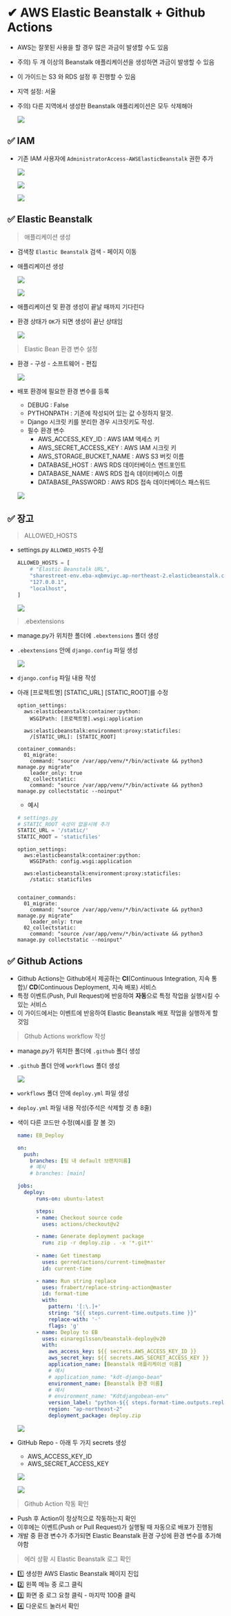 # ✔ AWS Elastic Beanstalk + Github Actions

- AWS는 잘못된 사용을 할 경우 많은 과금이 발생할 수도 있음
- 주의) 두 개 이상의 Beanstalk 애플리케이션을 생성하면 과금이 발생할 수 있음
- 이 가이드는 S3 와 RDS 설정 후 진행할 수 있음
- 지역 설정: 서울
- 주의) 다른 지역에서 생성한 Beanstalk 애플리케이션은 모두 삭제해아

  ![](img/AWS_bean_1.png)

## ✅ IAM

- 기존 IAM 사용자에 `AdministratorAccess-AWSElasticBeanstalk` 권한 추가

  ![](img/AWS_bean_2.png)

  ![](img/AWS_bean_3.png)

  ![](img/AWS_bean_4.png)

## ✅ Elastic Beanstalk

> 애플리케이션 생성

- 검색창 `Elastic Beanstalk` 검색 - 페이지 이동

- 애플리케이션 생성

  ![](img/AWS_bean_5.png)

  ![](img/AWS_bean_6.png)

- 애플리케이션 및 환경 생성이 끝날 때까지 기다린다

- 환경 상태가 `OK`가 되면 생성이 끝난 상태임

  ![](img/AWS_bean_7.png)

> Elastic Bean 환경 변수 설정

- 환경 - 구성 - 소프트웨어 - 편집
  
  ![](img/AWS_bean_8.png)

- 배포 환경에 필요한 환경 변수를 등록
  - DEBUG : False
  - PYTHONPATH : 기존에 작성되어 있는 값 수정하지 말것.
  - Django 시크릿 키를 분리한 경우 시크릿키도 작성.
  - 필수 환경 변수
    - AWS_ACCESS_KEY_ID : AWS IAM 액세스 키
    - AWS_SECRET_ACCESS_KEY : AWS IAM 시크릿 키
    - AWS_STORAGE_BUCKET_NAME : AWS S3 버킷 이름
    - DATABASE_HOST : AWS RDS 데이터베이스 엔드포인트
    - DATABASE_NAME : AWS RDS 접속 데이터베이스 이름
    - DATABASE_PASSWORD : AWS RDS 접속 데이터베이스 패스워드

  ![](img/AWS_bean_9.png)

## ✅ 장고

> ALLOWED_HOSTS

- settings.py `ALLOWED_HOSTS` 수정
  
  ```python
  ALLOWED_HOSTS = [
      # "Elastic Beanstalk URL",
      "sharestreet-env.eba-xqbmviyc.ap-northeast-2.elasticbeanstalk.com", # 예시입니다. 본인 URL로 해주세요.
      "127.0.0.1",
      "localhost",
  ]
  ```

  ![](img/AWS_bean_10.png)

> .ebextensions

- manage.py가 위치한 폴더에 `.ebextensions` 폴더 생성
- `.ebextensions` 안에 `django.config` 파일 생성

  ![](img/AWS_bean_11.png)

- `django.config` 파일 내용 작성
- 아래 [프로젝트명] [STATIC_URL] [STATIC_ROOT]를 수정

  ```
  option_settings:
    aws:elasticbeanstalk:container:python:
      WSGIPath: [프로젝트명].wsgi:application
    
    aws:elasticbeanstalk:environment:proxy:staticfiles:
      /[STATIC_URL]: [STATIC_ROOT]

  container_commands:
    01_migrate:
      command: "source /var/app/venv/*/bin/activate && python3 manage.py migrate"
      leader_only: true
    02_collectstatic:
      command: "source /var/app/venv/*/bin/activate && python3 manage.py collectstatic --noinput"
  ```

  - 예시
  
  ```python
  # settings.py
  # STATIC_ROOT 속성이 없을시에 추가
  STATIC_URL = '/static/'
  STATIC_ROOT = 'staticfiles'
  ```

  ```
  option_settings:
    aws:elasticbeanstalk:container:python:
      WSGIPath: config.wsgi:application
    
    aws:elasticbeanstalk:environment:proxy:staticfiles:
      /static: staticfiles


  container_commands:
    01_migrate:
      command: "source /var/app/venv/*/bin/activate && python3 manage.py migrate"
      leader_only: true
    02_collectstatic:
      command: "source /var/app/venv/*/bin/activate && python3 manage.py collectstatic --noinput"
  ```

## ✅ Github Actions

- Github Actions는 Github에서 제공하는 **CI**(Continuous Integration, 지속 통합)/ **CD**(Continuous Deployment, 지속 배포) 서비스
- 특정 이벤트(Push, Pull Request)에 반응하여 **자동**으로 특정 작업을 실행시킬 수 있는 서비스
- 이 가이드에서는 이벤트에 반응하여 Elastic Beanstalk 배포 작업을 실행하게 할 것임

> Gthub Actions workflow 작성

- manage.py가 위치한 폴더에 `.github` 폴더 생성

- `.github` 폴더 안에 `workflows` 폴더 생성
  
  ![](img/AWS_bean_12.png)

- `workflows` 폴더 안에 `deploy.yml` 파일 생성

- `deploy.yml` 파일 내용 작성(주석은 삭제할 것 총 8줄)

- 색이 다른 코드만 수정(예시를 잘 볼 것)
  
  ```yaml
  name: EB_Deploy

  on:
    push:
      branches: [팀 내 default 브랜치이름]
      # 예시
      # branches: [main]

  jobs: 
    deploy: 
        runs-on: ubuntu-latest

        steps:
        - name: Checkout source code
          uses: actions/checkout@v2

        - name: Generate deployment package
          run: zip -r deploy.zip . -x '*.git*'
        
        - name: Get timestamp
          uses: gerred/actions/current-time@master
          id: current-time

        - name: Run string replace
          uses: frabert/replace-string-action@master
          id: format-time
          with:
            pattern: '[:\.]+'
            string: "${{ steps.current-time.outputs.time }}"
            replace-with: '-'
            flags: 'g'
        - name: Deploy to EB
          uses: einaregilsson/beanstalk-deploy@v20
          with:
            aws_access_key: ${{ secrets.AWS_ACCESS_KEY_ID }}
            aws_secret_key: ${{ secrets.AWS_SECRET_ACCESS_KEY }}
            application_name: [Beanstalk 애플리케이션 이름]
            # 예시
            # application_name: "kdt-django-bean"
            environment_name: [Beanstalk 환경 이름]
            # 예시
            # environment_name: "Kdtdjangobean-env"
            version_label: "python-${{ steps.format-time.outputs.replaced }}"
            region: "ap-northeast-2"
            deployment_package: deploy.zip
  ```

  ![](img/AWS_bean_13.png)

- GitHub Repo - 아래 두 가지 secrets 생성
  - AWS_ACCESS_KEY_ID
  - AWS_SECRET_ACCESS_KEY

  ![](img/AWS_bean_14.png)

  ![](img/AWS_bean_15.png)

> Github Action 작동 확인

- Push 후 Action이 정상적으로 작동하는지 확인 
- 이후에는 이벤트(Push or Pull Request)가 실행될 때 자동으로 배포가 진행됨
- 개발 중 환경 변수가 추가되면 Elastic Beanstalk 환경 구성에 환경 변수를 추가해야함

> 에러 상황 시 Elastic Beanstalk 로그 확인

- 1️⃣ 생성한 AWS Elastic Beanstalk 페이지 진입
- 2️⃣ 왼쪽 메뉴 중 로그 클릭
- 3️⃣ 화면 중 로그 요청 클릭 - 마지막 100줄 클릭
- 4️⃣ 다운로드 눌러서 확인